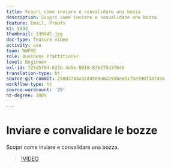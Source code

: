 ```yaml
---
title: Scopri come inviare e convalidare una bozza
description: Scopri come inviare e convalidare una bozza.
feature: Email, Proofs
kt: 5094
thumbnail: 330945.jpg
doc-type: feature video
activity: use
team: WWFRE
role: Business Practitioner
level: Beginner
exl-id: 725d5704-631b-4e5e-8910-876275d37646
translation-type: ht
source-git-commit: 298d3745a32d4509a82295be851f6e390f33749a
workflow-type: ht
source-wordcount: '29'
ht-degree: 100%

---
```


# Inviare e convalidare le bozze

Scopri come inviare e convalidare una bozza.

>[!VIDEO](https://video.tv.adobe.com/v/330945)
